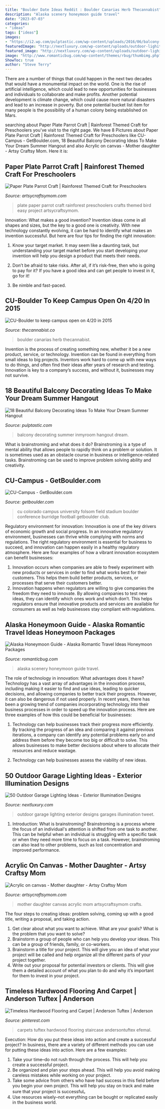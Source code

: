 ```yaml
---
title: "Boulder Date Ideas Reddit : Boulder Canarias Herb Thecannabist"
description: "Alaska scenery honeymoon guide travel"
date: "2023-07-03"
categories:
- "ideas"
tags: ["ideas"]
images:
- "https://i2.wp.com/pulptastic.com/wp-content/uploads/2016/06/balcony-decorating-ideas-32-573c3b4633a0d__700.jpg?w=662"
featuredImage: "http://nextluxury.com/wp-content/uploads/outdoor-lighitng-ideas-for-garages.jpg"
featured_image: "http://nextluxury.com/wp-content/uploads/outdoor-lighitng-ideas-for-garages.jpg"
image: "http://www.romanticbug.com/wp-content/themes/rbug/thumbimg.php?src=wp-content/uploads/2013/03/Alaska1.jpg&amp;w=860&amp;h=350"
ShowToc: true
author: "Steve Terry"
---
```



There are a number of things that could happen in the next two decades that would have a monumental impact on the world. One is the rise of artificial intelligence, which could lead to new opportunities for businesses and individuals to collaborate and make profits. Another potential development is climate change, which could cause more natural disasters and lead to an increase in poverty. But one potential bucket list item for many people is the possibility of a human colony being established on Mars.

	

		
searching about Paper Plate Parrot Craft | Rainforest Themed Craft for Preschoolers you've visit to the right page. We have 8 Pictures about Paper Plate Parrot Craft | Rainforest Themed Craft for Preschoolers like CU-Campus - GetBoulder.com, 18 Beautiful Balcony Decorating Ideas To Make Your Dream Summer Hangout and also Acrylic on canvas - Mother daughter - Artsy Craftsy Mom. Here it is:
		
    
## Paper Plate Parrot Craft | Rainforest Themed Craft For Preschoolers

<img loading=lazy src="https://i1.wp.com/artsycraftsymom.com/content/uploads/2013/02/Paper-Plate-Parrot-Craft-pin-1.jpg?fit=680%2C971&amp;ssl=1" onerror="this.onerror=null;this.src='https://tse1.mm.bing.net/th?id=OIP.2gK9KZlACRc8TDpLJJ8vswHaKk&amp;pid=15.1';" alt="Paper Plate Parrot Craft | Rainforest Themed Craft for Preschoolers">

_Source: artsycraftsymom.com_

>plate paper parrot craft rainforest preschoolers crafts themed bird easy project artsycraftsymom. 

	

Innovation: What makes a good invention?
Invention ideas come in all shapes and sizes, but the key to a good one is creativity. With new technology constantly evolving, it can be hard to identify what makes an invention successful. But here are four tips for finding the right innovation:
1. Know your target market. It may seem like a daunting task, but understanding your target market before you start developing your invention will help you design a product that meets their needs.

2. Don’t be afraid to take risks. After all, if it’s risk-free, then who is going to pay for it? If you have a good idea and can get people to invest in it, go for it!
3. Be nimble and fast-paced.

    
## CU-Boulder To Keep Campus Open On 4/20 In 2015

<img loading=lazy src="https://www.thecannabist.co/wp-content/uploads/2015/04/20150403_124845_0420SMOKE91.jpg" onerror="this.onerror=null;this.src='https://tse4.mm.bing.net/th?id=OIP.VWunsyi6WMjq1J6Sn_6EDgHaFL&amp;pid=15.1';" alt="CU-Boulder to keep campus open on 4/20 in 2015">

_Source: thecannabist.co_

>boulder canarias herb thecannabist. 

	

Invention is the process of creating something new, whether it be a new product, service, or technology. Invention can be found in everything from small ideas to big projects. Inventors work hard to come up with new ways to do things, and often find their ideas after years of research and testing. Innovation is key to a company’s success, and without it, businesses may not survive.

    
## 18 Beautiful Balcony Decorating Ideas To Make Your Dream Summer Hangout

<img loading=lazy src="https://i2.wp.com/pulptastic.com/wp-content/uploads/2016/06/balcony-decorating-ideas-32-573c3b4633a0d__700.jpg?w=662" onerror="this.onerror=null;this.src='https://tse3.mm.bing.net/th?id=OIP.frXyJT12ZTfV_CLR7-XxwAHaLG&amp;pid=15.1';" alt="18 Beautiful Balcony Decorating Ideas To Make Your Dream Summer Hangout">

_Source: pulptastic.com_

>balcony decorating summer inmyroom hangout dream. 

	

What is brainstroming and what does it do?
Brainstroming is a type of mental ability that allows people to rapidly think on a problem or solution. It is sometimes used as an obstacle course in business or intelligence-related tasks. Brainstroming can be used to improve problem solving ability and creativity.

    
## CU-Campus - GetBoulder.com

<img loading=lazy src="https://getboulder.com/wp-content/uploads/2014/08/CU-Campus.jpg" onerror="this.onerror=null;this.src='https://tse3.mm.bing.net/th?id=OIP.EQW26pXdq-F3jfFjNUCy_gHaEr&amp;pid=15.1';" alt="CU-Campus - GetBoulder.com">

_Source: getboulder.com_

>cu colorado campus university folsom field stadium boulder conference burridge football getboulder club. 

	

Regulatory environment for innovation:
Innovation is one of the key drivers of economic growth and social progress. In an innovative regulatory environment, businesses can thrive while complying with norms and regulations. The right regulatory environment is essential for business to succeed, and innovation can happen easily in a healthy regulatory atmosphere. Here are four examples of how a vibrant innovation ecosystem can benefit businesses: 
1) Innovation occurs when companies are able to freely experiment with new products or services in order to find what works best for their customers. This helps them build better products, services, or processes that serve their customers better.
2) Innovation happens when regulators are willing to give companies the freedom they need to innovate. By allowing companies to test new ideas, they can identify which ones work and which don’t. This helps regulators ensure that innovative products and services are available for consumers as well as help businesses stay compliant with regulations.

    
## Alaska Honeymoon Guide - Alaska Romantic Travel Ideas Honeymoon Packages

<img loading=lazy src="http://www.romanticbug.com/wp-content/themes/rbug/thumbimg.php?src=wp-content/uploads/2013/03/Alaska1.jpg&amp;w=860&amp;h=350" onerror="this.onerror=null;this.src='https://tse2.mm.bing.net/th?id=OIP.iEVCtc7Xmh3j-RMOeVlLCQHaDA&amp;pid=15.1';" alt="Alaska Honeymoon Guide - Alaska Romantic Travel Ideas Honeymoon Packages">

_Source: romanticbug.com_

>alaska scenery honeymoon guide travel. 

	

The role of technology in innovation: What advantages does it have?
Technology has a vast array of advantages in the innovation process, including making it easier to find and use ideas, leading to quicker decisions, and allowing companies to better track their progress. However, it can also be dangerous if not used properly. In recent years, there has been a growing trend of companies incorporating technology into their business processes in order to speed up the innovation process. Here are three examples of how this could be beneficial for businesses: 
1) Technology can help businesses track their progress more efficiently. By tracking the progress of an idea and comparing it against previous iterations, a company can identify any potential problems early on and address them before they become too big or difficult to solve. This allows businesses to make better decisions about where to allocate their resources and reduce wastage. 

2) Technology can help businesses assess the viability of new ideas.

    
## 50 Outdoor Garage Lighting Ideas - Exterior Illumination Designs

<img loading=lazy src="http://nextluxury.com/wp-content/uploads/outdoor-lighitng-ideas-for-garages.jpg" onerror="this.onerror=null;this.src='https://tse2.mm.bing.net/th?id=OIP.3SPChV50dX54Qj0tvdkC7wHaHa&amp;pid=15.1';" alt="50 Outdoor Garage Lighting Ideas - Exterior Illumination Designs">

_Source: nextluxury.com_

>outdoor garage lighting exterior designs garages illumination tweet. 

	

1. Introduction: What is brainstroming?
Brainstroming is a process where the focus of an individual's attention is shifted from one task to another. This can be helpful when an individual is struggling with a specific task or when they need more time to focus on a task. However, brainstroming can also lead to other problems, such as lost concentration and improved performance.

    
## Acrylic On Canvas - Mother Daughter - Artsy Craftsy Mom

<img loading=lazy src="https://artsycraftsymom.com/content/uploads/2013/11/mother-daughter-acrylic-on-canvas.jpg" onerror="this.onerror=null;this.src='https://tse1.mm.bing.net/th?id=OIP.ZiUs-h1z5bnjvJQjZw3CjAAAAA&amp;pid=15.1';" alt="Acrylic on canvas - Mother daughter - Artsy Craftsy Mom">

_Source: artsycraftsymom.com_

>mother daughter canvas acrylic mom artsycraftsymom crafts. 

	

The four steps to creating ideas: problem solving, coming up with a good title, writing a proposal, and taking action.
1. Get clear about what you want to achieve. What are your goals? What is the problem that you want to solve? 
2. Brainstorm a group of people who can help you develop your ideas. This can be a group of friends, family, or co-workers. 
3. Brainstorm a title for your project. This will give you an idea of what your project will be called and help organize all the different parts of your project together. 
4. Write out your proposal for potential investors or clients. This will give them a detailed account of what you plan to do and why it’s important for them to invest in your project.

    
## Timeless Hardwood Flooring And Carpet | Anderson Tuftex | Anderson

<img loading=lazy src="https://i.pinimg.com/736x/da/f5/d0/daf5d0bbec4bb024f84c9581d4fc243e.jpg" onerror="this.onerror=null;this.src='https://tse2.mm.bing.net/th?id=OIP.HFOBQrzCzmpq5n18BmfwkQHaJP&amp;pid=15.1';" alt="Timeless Hardwood Flooring and Carpet | Anderson Tuftex | Anderson">

_Source: pinterest.com_

>carpets tuftex hardwood flooring staircase andersontuftex efemal. 

	

Execution: How do you put these ideas into action and create a successful project?
In business, there are a variety of different methods you can use for putting these ideas into action. Here are a few examples:
1. Take your time–do not rush through the process. This will help you create a successful project.
2. Be organized and plan your steps ahead. This will help you avoid making careless mistakes while working on your project.
3. Take some advice from others who have had success in this field before you begin your own project. This will help you stay on track and make sure that your project is successful。
4. Use resources wisely–not everything can be bought or replicated easily in the business world.


